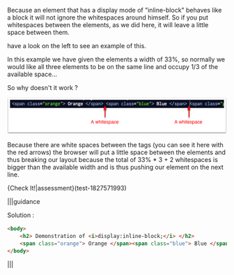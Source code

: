 Because an element that has a display mode of "inline-block" behaves like a block it will not ignore the whitespaces around himself. So if you put whitespaces between the elements, as we did here, it will leave a little space between them.

have a look on the left to see an example of this.

In this example we have given the elements a width of 33%, so normally we would like all three elements to be on the same line and occupy 1/3 of the available space...

So why doesn't it work ?

![](.guides/img/whitespaces.png)

Because there are white spaces between the tags (you can see it here with the red arrows) the browser will put a little space between the elements and thus breaking our layout because the total of 33% * 3 + 2 whitespaces is bigger than the available width and is thus pushing our element on the next line.

{Check It!|assessment}(test-1827571993)

|||guidance

Solution :

```html
<body>
    <h2> Demonstration of <i>display:inline-block;</i> </h2>
    <span class="orange"> Orange </span><span class="blue"> Blue </span><span class="green"> Green </span>
</body>
```

|||

